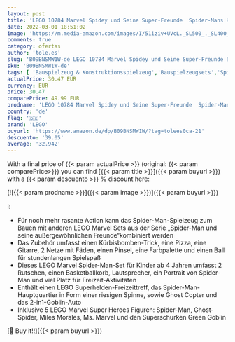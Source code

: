 ```yaml
---
layout: post
title: 'LEGO 10784 Marvel Spidey und Seine Super-Freunde  Spider-Mans Hauptquartier  Spielzeug zum Bauen ab 4 Jahren mit Miles Morales'
date: 2022-03-01 18:51:02
image: 'https://m.media-amazon.com/images/I/51iziv+UVcL._SL500_._SL400_.jpg'
comments: true
category: ofertas
author: 'tole.es'
slug: 'B09BNSMW1W-de LEGO 10784 Marvel Spidey und Seine Super-Freunde Spider-...'
sku: 'B09BNSMW1W-de'
tags: [ 'Bauspielzeug & Konstruktionsspielzeug','Bauspielzeugsets','Spielzeug','lego', ]
actualPrice: 30.47 EUR
currency: EUR
price: 30.47
comparePrice: 49.99 EUR
prodname: 'LEGO 10784 Marvel Spidey und Seine Super-Freunde  Spider-Mans Hauptquartier  Spielzeug zum Bauen ab 4 Jahren mit Miles Morales'
country: 'de'
flag: '🇩🇪'
brand: 'LEGO'
buyurl: 'https://www.amazon.de/dp/B09BNSMW1W/?tag=tolees0ca-21'
descuento: '39.05'
average: '32.942'
---
```


With a final price of {{< param actualPrice >}} (original: {{< param comparePrice>}}) you can find [{{< param title >}}]({{< param buyurl >}}) with a  {{< param descuento >}} % discount here:

[![{{< param prodname >}}]({{< param image >}})]({{< param buyurl >}})

ℹ️:

- Für noch mehr rasante Action kann das Spider-Man-Spielzeug zum Bauen mit anderen LEGO Marvel Sets aus der Serie „Spider-Man und seine außergewöhnlichen Freunde“kombiniert werden
- Das Zubehör umfasst einen Kürbisbomben-Trick, eine Pizza, eine Gitarre, 2 Netze mit Fäden, einen Pinsel, eine Farbpalette und einen Ball für stundenlangen Spielspaß
- Dieses LEGO Marvel Spider-Man-Set für Kinder ab 4 Jahren umfasst 2 Rutschen, einen Basketballkorb, Lautsprecher, ein Portrait von Spider-Man und viel Platz für Freizeit-Aktivitäten
- Enthält einen LEGO Superhelden-Freizeittreff, das Spider-Man-Hauptquartier in Form einer riesigen Spinne, sowie Ghost Copter und das 2-in1-Goblin-Auto
- Inklusive 5 LEGO Marvel Super Heroes Figuren: Spider-Man, Ghost-Spider, Miles Morales, Ms. Marvel und den Superschurken Green Goblin

[🛒 Buy it!!]({{< param buyurl >}})
